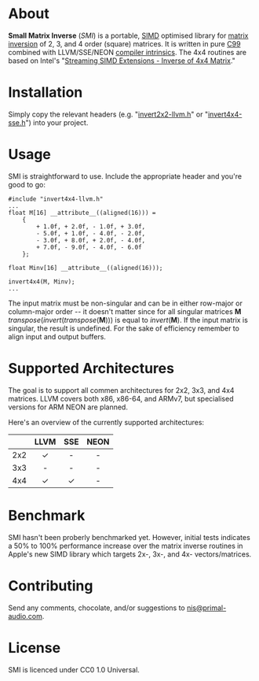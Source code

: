 # About
**Small Matrix Inverse** (*SMI*) is a portable, [SIMD](https://en.wikipedia.org/wiki/SIMD) optimised library for [matrix inversion](https://en.wikipedia.org/wiki/Invertible_matrix) of 2, 3, and 4 order (square) matrices. It is written in pure [C99](https://en.wikipedia.org/wiki/C99) combined with LLVM/SSE/NEON [compiler intrinsics](https://en.wikipedia.org/wiki/Intrinsic_function). The 4x4 routines are based on Intel's "[Streaming SIMD Extensions - Inverse of 4x4 Matrix](ftp://download.intel.com/design/pentiumiii/sml/24504301.pdf)."

# Installation
Simply copy the relevant headers (e.g. "[invert2x2-llvm.h](https://github.com/niswegmann/small-matrix-inverse/blob/master/invert2x2_llvm.h)" or "[invert4x4-sse.h](https://github.com/niswegmann/small-matrix-inverse/blob/master/invert4x4_sse.h)") into your project.

# Usage

SMI is straightforward to use. Include the appropriate header and you're good to go:

    #include "invert4x4-llvm.h"
    ...
    float M[16] __attribute__((aligned(16))) =
        {
            + 1.0f, + 2.0f, - 1.0f, + 3.0f,
            - 5.0f, + 1.0f, - 4.0f, - 2.0f,
            - 3.0f, + 8.0f, + 2.0f, - 4.0f,
            + 7.0f, - 9.0f, - 4.0f, - 6.0f
        };
    
    float Minv[16] __attribute__((aligned(16)));
    
    invert4x4(M, Minv);
    ...

The input matrix must be non-singular and can be in either row-major or column-major order -- it doesn't matter since for all singular matrices **M** *transpose*(*invert*(*transpose*(**M**))) is equal to *invert*(**M**). If
the input matrix is singular, the result is undefined. For the sake of efficiency remember to align input and output buffers.

# Supported Architectures
The goal is to support all commen architectures for 2x2, 3x3, and 4x4 matrices. LLVM covers both x86, x86-64, and ARMv7, but specialised versions for ARM NEON are planned.

Here's an overview of the currently supported architectures:

|     | LLVM | SSE  | NEON |
| --: | :--: | :--: | :--: |
| 2x2 |  ✓   |  -   |  -   |
| 3x3 |  -   |  -   |  -   |
| 4x4 |  ✓   |  ✓   |  -   |

# Benchmark
SMI hasn't been proberly benchmarked yet. However, initial tests indicates a 50% to 100% performance increase over the matrix inverse routines in Apple's new SIMD library which targets 2x-, 3x-, and 4x- vectors/matrices.

# Contributing
Send any comments, chocolate, and/or suggestions to nis@primal-audio.com.

# License
SMI is licenced under CC0 1.0 Universal.

